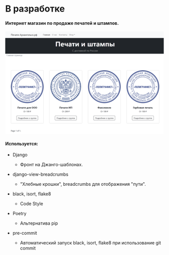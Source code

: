 # В разработке

#### Интернет магазин по продаже печатей и штампов.

![Картинка-Пример](img.png)

#### Используется:

* Django
    * Фронт на Джанго-шаблонах.
* django-view-breadcrumbs
    * "Хлебные крошки", breadcrumbs для отображения "пути".
* black, isort, flake8
    * Code Style

* Poetry 
    * Альтернатива pip

* pre-commit
    * Автоматический запуск black, isort, flake8 при использование git commit
    